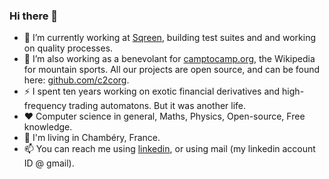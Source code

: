 ### Hi there 👋

- 🔭 I’m currently working at [Sqreen](https://www.sqreen.com/), building test suites and and working on quality processes.
- 🌱 I’m also working as a benevolant for [camptocamp.org](www.camptocamp.org), the Wikipedia for mountain sports. All our projects are open source, and can be found here: [github.com/c2corg](https://github.com/c2corg).
- ⚡ I spent ten years working on exotic financial derivatives and high-frequency trading automatons. But it was another life.
- :heart: Computer science in general, Maths, Physics, Open-source, Free knowledge.
- 🏡 I'm living in Chambéry, France.
- 📫 You can reach me using [linkedin](https://www.linkedin.com/in/charlesdebeauchesne/), or using mail (my linkedin account ID @ gmail).
